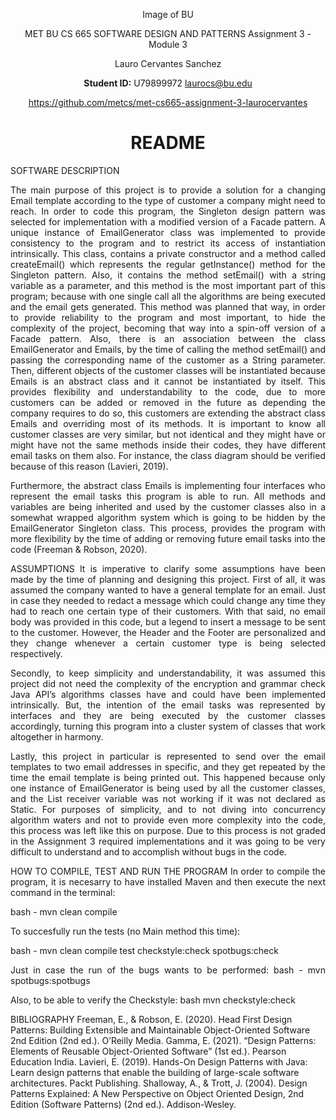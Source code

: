 <div align="center">

Image of BU

<p> </p> <p> </p>

MET BU CS 665 SOFTWARE DESIGN AND PATTERNS
Assignment 3 - Module 3
<p> </p> <p> </p>

Lauro Cervantes Sanchez

<b>Student ID:</b> U79899972 laurocs@bu.edu <p> </p> https://github.com/metcs/met-cs665-assignment-3-laurocervantes

<p> </p> <p> </p>

<h1>README</h1> </div>

<p> </p> <p> </p> <p> </p> <p> </p>

SOFTWARE DESCRIPTION
<div align="justify"> The main purpose of this project is to provide a solution for a changing Email template according to the type of customer a company might need to reach. In order to code this program, the Singleton design pattern was selected for implementation with a modified version of a Facade pattern. A unique instance of EmailGenerator class was implemented to provide consistency to the program and to restrict its access of instantiation intrinsically. This class, contains a private constructor and a method called createEmail() which represents the regular getInstance() method for the Singleton pattern. Also, it contains the method setEmail() with a string variable as a parameter, and this method is the most important part of this program; because with one single call all the algorithms are being executed and the email gets generated. This method was planned that way, in order to provide reliability to the program and most important, to hide the complexity of the project, becoming that way into a spin-off version of a Facade pattern. Also, there is an association between the class EmailGenerator and Emails, by the time of calling the method setEmail() and passing the corresponding name of the customer as a String parameter. Then, different objects of the customer classes will be instantiated because Emails is an abstract class and it cannot be instantiated by itself. This provides flexibility and understandability to the code, due to more customers can be added or removed in the future as depending the company requires to do so, this customers are extending the abstract class Emails and overriding most of its methods. It is important to know all customer classes are very similar, but not identical and they might have or might have not the same methods inside their codes, they have different email tasks on them also. For instance, the class diagram should be verified because of this reason (Lavieri, 2019). <p> </p>

Furthermore, the abstract class Emails is implementing four interfaces who represent the email tasks this program is able to run. All methods and variables are being inherited and used by the customer classes also in a somewhat wrapped algorithm system which is going to be hidden by the EmailGenerator Singleton class. This process, provides the program with more flexibility by the time of adding or removing future email tasks into the code (Freeman & Robson, 2020).

<p> </p> <p> </p> <p> </p>

ASSUMPTIONS
It is imperative to clarify some assumptions have been made by the time of planning and designing this project. First of all, it was assumed the company wanted to have a general template for an email. Just in case they needed to redact a message which could change any time they had to reach one certain type of their customers. With that said, no email body was provided in this code, but a legend to insert a message to be sent to the customer. However, the Header and the Footer are personalized and they change whenever a certain customer type is being selected respectively.

Secondly, to keep simplicity and understandability, it was assumed this project did not need the complexity of the encryption and grammar check Java API’s algorithms classes have and could have been implemented intrinsically. But, the intention of the email tasks was represented by interfaces and they are being executed by the customer classes accordingly, turning this program into a cluster system of classes that work altogether in harmony.

Lastly, this project in particular is represented to send over the email templates to two email addresses in specific, and they get repeated by the time the email template is being printed out. This happened because only one instance of EmailGenerator is being used by all the customer classes, and the List<String> receiver variable was not working if it was not declared as Static. For purposes of simplicity, and to not diving into concurrency algorithm waters and not to provide even more complexity into the code, this process was left like this on purpose. Due to this process is not graded in the Assignment 3 required implementations and it was going to be very difficult to understand and to accomplish without bugs in the code.

<p> </p> <p> </p> <p> </p>

HOW TO COMPILE, TEST AND RUN THE PROGRAM
In order to compile the program, it is necesarry to have installed Maven and then execute the next command in the terminal:

bash - mvn clean compile <p> </p> To succesfully run the tests (no Main method this time):

bash - mvn clean compile test checkstyle:check spotbugs:check

<p> </p>

Just in case the run of the bugs wants to be performed: bash - mvn spotbugs:spotbugs <p> </p>

Also, to be able to verify the Checkstyle: bash mvn checkstyle:check

</div> <p> </p> <p> </p> <p> </p>

BIBLIOGRAPHY
Freeman, E., & Robson, E. (2020). Head First Design Patterns: Building Extensible and Maintainable Object-Oriented Software 2nd Edition (2nd ed.). O’Reilly Media.
Gamma, E. (2021). “Design Patterns: Elements of Reusable Object-Oriented Software” (1st ed.). Pearson Education India.
Lavieri, E. (2019). Hands-On Design Patterns with Java: Learn design patterns that enable the building of large-scale software architectures. Packt Publishing.
Shalloway, A., & Trott, J. (2004). Design Patterns Explained: A New Perspective on Object Oriented Design, 2nd Edition (Software Patterns) (2nd ed.). Addison-Wesley.
